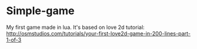 # Simple-game
My first game made in lua.
It's based on love 2d tutorial:
  http://osmstudios.com/tutorials/your-first-love2d-game-in-200-lines-part-1-of-3
